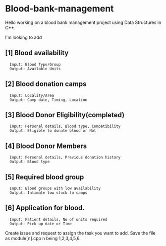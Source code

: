 # Blood-bank-management

Hello working on a blood bank management project using Data Structures in C++.

I'm looking to add 

## [1] Blood availability 
      Input: Blood Type/Group
      Output: Available Units
      
## [2] Blood donation camps 
      Input: Locality/Area
      Output: Camp date, Timing, Location
      
## [3] Blood Donor Eligibility(completed)
      Input: Personal details, Blood type, Compatibility
      Output: Eligible to donate blood or Not

## [4] Blood Donor Members
      Input: Personal details, Previous donation history
      Output: Blood type
      
## [5] Required blood group
      Input: Blood groups with low availability 
      Output: Intimate low stock to camps

## [6] Application for blood. 
      Input: Patient details, No of units required
      Output: Pick up date or Time


Create issue and request to assign the task you want to add.
Save the file as module[n].cpp
n being 1,2,3,4,5,6.
